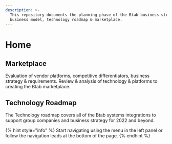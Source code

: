 ```yaml
---
description: >-
  This repository documents the planning phase of the Btab business strategy,
  business model, technology roadmap & marketplace.
---
```


# Home

## Marketplace

Evaluation of vendor platforms, competitive differentiators, business strategy & requirements. Review & analysis of technology & platforms to creating the Btab marketplace.

## Technology Roadmap

The Technology roadmap covers all of the Btab systems integrations to support group companies and business strategy for 2022 and beyond.

{% hint style="info" %}
Start navigating using the menu in the left panel or follow the navigation leads at the bottom of the page.
{% endhint %}



